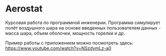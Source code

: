# Aerostat
Курсовая работа по программной инженерии. Программа симулирует полёт воздушного шара на основе введенных пользователем данных - масса шара, объем оболочки, мощность горелки и др.

Пример работы с приложением можно посмотреть здесь: https://www.youtube.com/watch?v=NSzdymLz-a0
